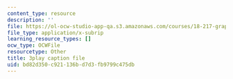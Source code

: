 ```yaml
---
content_type: resource
description: ''
file: https://ol-ocw-studio-app-qa.s3.amazonaws.com/courses/18-217-graph-theory-and-additive-combinatorics-fall-2019/bd82d350c921136bd7d3fb9799c475db_ydyiq1Z22gc.srt
file_type: application/x-subrip
learning_resource_types: []
ocw_type: OCWFile
resourcetype: Other
title: 3play caption file
uid: bd82d350-c921-136b-d7d3-fb9799c475db
---
```

